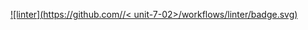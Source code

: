  [![linter](https://github.com/<shehnila>/< unit-7-02>/workflows/linter/badge.svg)](https://github.com/marketplace/actions/super-linter) 
